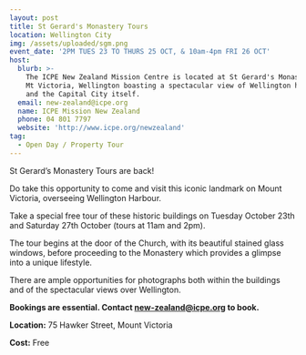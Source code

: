 ```yaml
---
layout: post
title: St Gerard's Monastery Tours
location: Wellington City
img: /assets/uploaded/sgm.png
event_date: '2PM TUES 23 TO THURS 25 OCT, & 10am-4pm FRI 26 OCT'
host:
  blurb: >-
    The ICPE New Zealand Mission Centre is located at St Gerard's Monastery on
    Mt Victoria, Wellington boasting a spectacular view of Wellington harbour
    and the Capital City itself.
  email: new-zealand@icpe.org
  name: ICPE Mission New Zealand
  phone: 04 801 7797
  website: 'http://www.icpe.org/newzealand'
tag:
  - Open Day / Property Tour
---
```

St Gerard’s Monastery Tours are back!

Do take this opportunity to come and visit this iconic landmark on Mount Victoria, overseeing Wellington Harbour.

Take a special free tour of these historic buildings on Tuesday October 23th and Saturday 27th October (tours at 11am and 2pm). 

The tour begins at the door of the Church, with its beautiful stained glass windows, before proceeding to the Monastery which provides a glimpse into a unique lifestyle. 

There are ample opportunities for photographs both within the buildings and of the spectacular views over Wellington.


**Bookings are essential. Contact new-zealand@icpe.org to book.**

**Location:** 75 Hawker Street, Mount Victoria

**Cost:** Free
